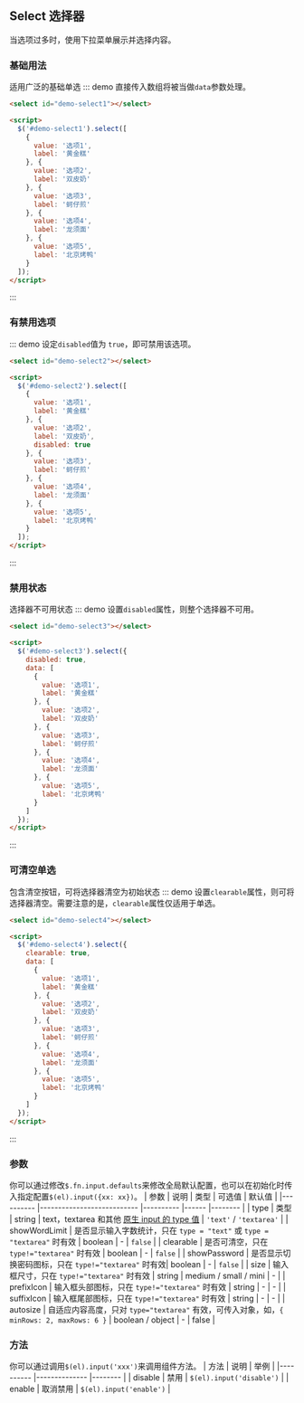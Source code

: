 ## Select 选择器
当选项过多时，使用下拉菜单展示并选择内容。

### 基础用法
适用广泛的基础单选
::: demo 直接传入数组将被当做`data`参数处理。

``` html
<select id="demo-select1"></select>

<script>
  $('#demo-select1').select([
    {
      value: '选项1',
      label: '黄金糕'
    }, {
      value: '选项2',
      label: '双皮奶'
    }, {
      value: '选项3',
      label: '蚵仔煎'
    }, {
      value: '选项4',
      label: '龙须面'
    }, {
      value: '选项5',
      label: '北京烤鸭'
    }
  ]);
</script>
```
:::

### 有禁用选项
::: demo 设定`disabled`值为 `true`，即可禁用该选项。

``` html
<select id="demo-select2"></select>

<script>
  $('#demo-select2').select([
    {
      value: '选项1',
      label: '黄金糕'
    }, {
      value: '选项2',
      label: '双皮奶',
      disabled: true
    }, {
      value: '选项3',
      label: '蚵仔煎'
    }, {
      value: '选项4',
      label: '龙须面'
    }, {
      value: '选项5',
      label: '北京烤鸭'
    }
  ]);
</script>
```
:::

### 禁用状态
选择器不可用状态
::: demo 设置`disabled`属性，则整个选择器不可用。

``` html
<select id="demo-select3"></select>

<script>
  $('#demo-select3').select({
    disabled: true,
    data: [
      {
        value: '选项1',
        label: '黄金糕'
      }, {
        value: '选项2',
        label: '双皮奶'
      }, {
        value: '选项3',
        label: '蚵仔煎'
      }, {
        value: '选项4',
        label: '龙须面'
      }, {
        value: '选项5',
        label: '北京烤鸭'
      }
    ]
  });
</script>
```
:::

### 可清空单选
包含清空按钮，可将选择器清空为初始状态
::: demo 设置`clearable`属性，则可将选择器清空。需要注意的是，`clearable`属性仅适用于单选。

``` html
<select id="demo-select4"></select>

<script>
  $('#demo-select4').select({
    clearable: true,
    data: [
      {
        value: '选项1',
        label: '黄金糕'
      }, {
        value: '选项2',
        label: '双皮奶'
      }, {
        value: '选项3',
        label: '蚵仔煎'
      }, {
        value: '选项4',
        label: '龙须面'
      }, {
        value: '选项5',
        label: '北京烤鸭'
      }
    ]
  });
</script>
```
:::

### 参数
你可以通过修改`$.fn.input.defaults`来修改全局默认配置，也可以在初始化时传入指定配置`$(el).input({xx: xx})`。
| 参数      | 说明                       | 类型      | 可选值 | 默认值  |
|---------- |--------------------------- |---------- |------  |-------- |
| type         | 类型   | string  | text，textarea 和其他 [原生 input 的 type 值](https://developer.mozilla.org/en-US/docs/Web/HTML/Element/input#Form_%3Cinput%3E_types) | `'text'` / `'textarea'` |
| showWordLimit | 是否显示输入字数统计，只在 `type = "text"` 或 `type = "textarea"` 时有效 | boolean    |  -  | `false` |
| clearable     | 是否可清空，只在 `type!="textarea"` 时有效        | boolean         | - | `false` |
| showPassword | 是否显示切换密码图标，只在 `type!="textarea"` 时有效| boolean         | - | `false` |
| size          | 输入框尺寸，只在 `type!="textarea"` 时有效      | string          | medium / small / mini  | - |
| prefixIcon   | 输入框头部图标，只在 `type!="textarea"` 时有效    | string          | - | - |
| suffixIcon   | 输入框尾部图标，只在 `type!="textarea"` 时有效    | string          | - | - |
| autosize      | 自适应内容高度，只对 `type="textarea"` 有效，可传入对象，如，`{ minRows: 2, maxRows: 6 }`  |  boolean / object | - |  false   |

### 方法
你可以通过调用`$(el).input('xxx')`来调用组件方法。
| 方法      | 说明          | 举例  |
|---------- |-------------- |-------- |
| disable | 禁用 | `$(el).input('disable')` |
| enable | 取消禁用 | `$(el).input('enable')` |
